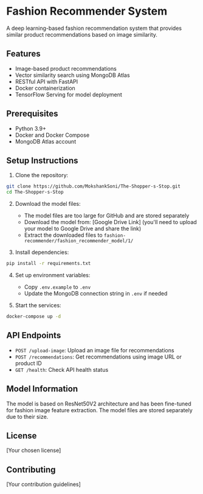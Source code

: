 # Fashion Recommender System

A deep learning-based fashion recommendation system that provides similar product recommendations based on image similarity.

## Features

- Image-based product recommendations
- Vector similarity search using MongoDB Atlas
- RESTful API with FastAPI
- Docker containerization
- TensorFlow Serving for model deployment

## Prerequisites

- Python 3.9+
- Docker and Docker Compose
- MongoDB Atlas account

## Setup Instructions

1. Clone the repository:

```bash
git clone https://github.com/MokshankSoni/The-Shopper-s-Stop.git
cd The-Shopper-s-Stop
```

2. Download the model files:

   - The model files are too large for GitHub and are stored separately
   - Download the model from: [Google Drive Link] (you'll need to upload your model to Google Drive and share the link)
   - Extract the downloaded files to `fashion-recommender/fashion_recommender_model/1/`

3. Install dependencies:

```bash
pip install -r requirements.txt
```

4. Set up environment variables:

   - Copy `.env.example` to `.env`
   - Update the MongoDB connection string in `.env` if needed

5. Start the services:

```bash
docker-compose up -d
```

## API Endpoints

- `POST /upload-image`: Upload an image file for recommendations
- `POST /recommendations`: Get recommendations using image URL or product ID
- `GET /health`: Check API health status

## Model Information

The model is based on ResNet50V2 architecture and has been fine-tuned for fashion image feature extraction. The model files are stored separately due to their size.

## License

[Your chosen license]

## Contributing

[Your contribution guidelines]

